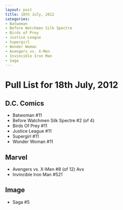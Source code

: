 ```yaml
---
layout: post
title: 18th July, 2012
categories:
- Batwoman
- Before Watchmen Silk Spectre
- Birds of Prey
- Justice League
- Supergirl
- Wonder Woman
- Avengers vs. X-Men
- Invincible Iron Man
- Saga
---
```


# Pull List for 18th July, 2012

## D.C. Comics

* Batwoman #11
* Before Watchmen Silk Spectre #2 (of 4)
* Birds Of Prey #11
* Justice League #11
* Supergirl #11
* Wonder Woman #11

## Marvel

* Avengers vs. X-Men #8 (of 12) Avx
* Invincible Iron Man #521

## Image

* Saga #5